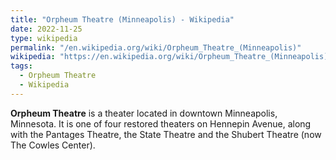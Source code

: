 ```yaml
---
title: "Orpheum Theatre (Minneapolis) - Wikipedia"
date: 2022-11-25
type: wikipedia
permalink: "/en.wikipedia.org/wiki/Orpheum_Theatre_(Minneapolis)"
wikipedia: "https://en.wikipedia.org/wiki/Orpheum_Theatre_(Minneapolis)"
tags:
  - Orpheum Theatre
  - Wikipedia
---
```

**Orpheum Theatre** is a theater located in downtown Minneapolis, Minnesota. It is one of four restored theaters on Hennepin Avenue, along with the Pantages Theatre, the State Theatre and the Shubert Theatre (now The Cowles Center).